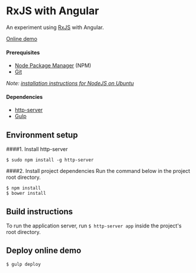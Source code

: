 # RxJS with Angular
An experiment using [RxJS](http://reactivex.io/) with Angular.

[Online demo](http://blog.nielsdequeker.be/angular-rxjs/)

#### Prerequisites

* [Node Package Manager](https://npmjs.org/) (NPM)
* [Git](http://git-scm.com/)

*Note: [installation instructions for NodeJS on Ubuntu](http://stackoverflow.com/questions/16302436/install-nodejs-on-ubuntu-12-10/16303380#16303380)*

#### Dependencies

* [http-server](https://github.com/indexzero/http-server)
* [Gulp](http://gulpjs.com/)

## Environment setup
####1. Install http-server

    $ sudo npm install -g http-server

####2. Install project dependencies
Run the command below in the project root directory.

    $ npm install
    $ bower install

## Build instructions
To run the application server, run `$ http-server app` inside the project's root directory.

## Deploy online demo

    $ gulp deploy
    